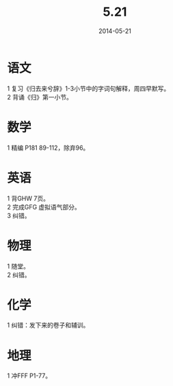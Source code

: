 ﻿---
layout: post
title:  "5.21"
date:   2014-05-21
---

语文
====
1 复习《归去来兮辞》1-3小节中的字词句解释，周四早默写。  
2 背诵《归》第一小节。   

数学
====
1 精编 P181 89-112，除弃96。  

英语
====
1 背GHW 7页。  
2 完成GFG 虚拟语气部分。  
3 纠错。  

物理
====
1 随堂。   
2 纠错。  

化学
====
1 纠错：发下来的卷子和辅训。  

地理
====
1 冲FFF P1-77。  